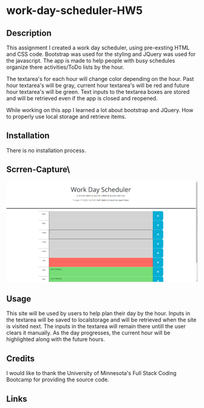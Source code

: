 # work-day-scheduler-HW5

## Description

This assignment I created a work day scheduler, using pre-exsting HTML and CSS code. Bootstrap was used for the styling and JQuery was used for the javascript. The app is made to help people with busy schedules organize there activities/ToDo lists by the hour.

The textarea's for each hour will change color depending on the hour. Past hour textarea's will be gray, current hour textarea's will be red and future hour textarea's will be green. Text inputs to the textarea boxes are stored and will be retrieved even if the app is closed and reopened.

While working on this app I learned a lot about bootstrap and JQuery. How to properly use local storage and retrieve items.

## Installation

There is no installation process.

## Scrren-Capture\

![Work day scheduler](/assets/Screenshot_20230117_012809.png)

## Usage

This site will be used by users to help plan their day by the hour. Inputs in the textarea will be saved to localstorage and will be retrieved when the site is visited next. The inputs in the textarea will remain there untill the user clears it manually. As the day progresses, the current hour will be highlighted along with the future hours.

## Credits

I would like to thank the University of Minnesota's Full Stack Coding Bootcamp for providing the source code.

## Links